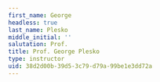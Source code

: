 ```yaml
---
first_name: George
headless: true
last_name: Plesko
middle_initial: ''
salutation: Prof.
title: Prof. George Plesko
type: instructor
uid: 38d2d00b-39d5-3c79-d79a-99be1e3dd72a
---
```


